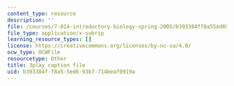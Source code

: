 ```yaml
---
content_type: resource
description: ''
file: /courses/7-014-introductory-biology-spring-2005/b393384ff8a55ed693b7714beaf0919a_ONYokXoy04Q.vtt
file_type: application/x-subrip
learning_resource_types: []
license: https://creativecommons.org/licenses/by-nc-sa/4.0/
ocw_type: OCWFile
resourcetype: Other
title: 3play caption file
uid: b393384f-f8a5-5ed6-93b7-714beaf0919a
---
```

